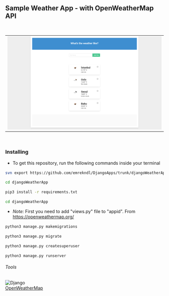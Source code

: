 ## Sample Weather App - with OpenWeatherMap API
<br />
<p align="center">

<table>
<tr><td>
<img src="images/Weather-App.png" alt=""></td>
</tr>
</table>
</p>
<br />


### Installing

- To get this repository, run the following commands inside your terminal

```bash
svn export https://github.com/emrekndl/DjangoApps/trunk/djangoWeatherApp
```

```bash
cd djangoWeatherApp
```

```bash
pip3 install -r requirements.txt
```

```bash
cd djangoWeatherApp
```
- *Note:* First you need to add "views.py" file to "appid". From https://openweathermap.org/

```bash
python3 manage.py makemigrations
```

```bash
python3 manage.py migrate
```

```bash
python3 manage.py createsuperuser
```

```bash
python3 manage.py runserver
```

###### Tools
![Django](https://img.shields.io/badge/Django-092E20?style=for-the-badge&logo=django&logoColor=white)
<br/>
[OpenWeatherMap](https://openweathermap.org/)

